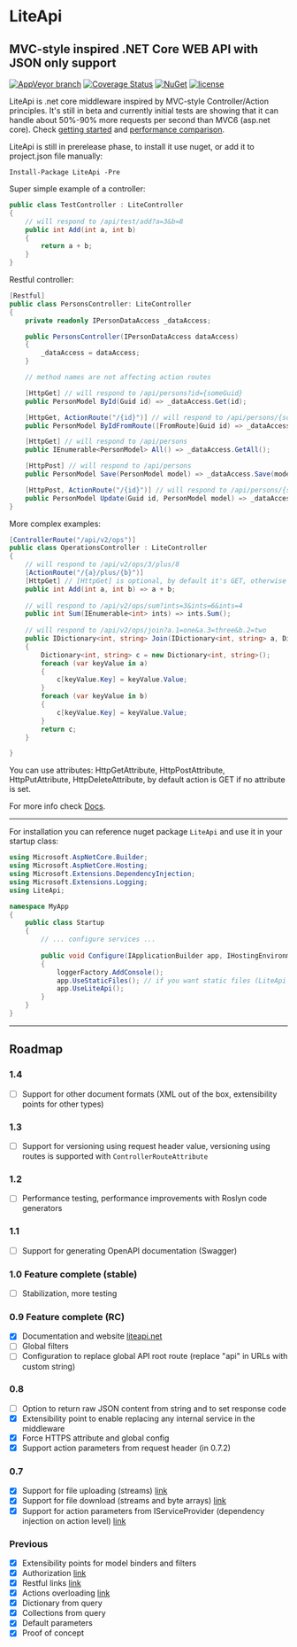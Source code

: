 # LiteApi

## MVC-style inspired .NET Core WEB API with JSON only support

 [![AppVeyor branch](https://img.shields.io/appveyor/ci/stanac/liteapi/master.svg)](https://ci.appveyor.com/project/stanac/liteapi)
 [![Coverage Status](https://img.shields.io/coveralls/stanac/LiteApi/master.svg?maxAge=900)](https://coveralls.io/github/stanac/LiteApi?&branch=master)
 [![NuGet](https://img.shields.io/nuget/v/LiteApi.svg)](https://www.nuget.org/packages/LiteApi)
 [![license](https://img.shields.io/github/license/stanac/liteapi.svg)]()

LiteApi is .net core middleware inspired by MVC-style Controller/Action principles.
It's still in beta and currently initial tests are showing that it can handle about 50%-90%
more requests per second than MVC6 (asp.net core). Check [getting started](http://liteapi.net/getting-started) and [performance comparison](http://liteapi.net/docs/performance).

LiteApi is still in prerelease phase, to install it use nuget, or add it to project.json file manually:

```
Install-Package LiteApi -Pre
```

Super simple example of a controller: 

``` cs
public class TestController : LiteController
{
    // will respond to /api/test/add?a=3&b=8
    public int Add(int a, int b)
    {
        return a + b;
    }
}
``` 

Restful controller:

``` cs
[Restful]
public class PersonsController: LiteController
{
    private readonly IPersonDataAccess _dataAccess;

    public PersonsController(IPersonDataAccess dataAccess)
    {
        _dataAccess = dataAccess;
    }

    // method names are not affecting action routes

    [HttpGet] // will respond to /api/persons?id={someGuid}
    public PersonModel ById(Guid id) => _dataAccess.Get(id);

    [HttpGet, ActionRoute("/{id}")] // will respond to /api/persons/{someGuid}
    public PersonModel ByIdFromRoute([FromRoute]Guid id) => _dataAccess.Get(id);

    [HttpGet] // will respond to /api/persons
    public IEnumerable<PersonModel> All() => _dataAccess.GetAll();

    [HttpPost] // will respond to /api/persons
    public PersonModel Save(PersonModel model) => _dataAccess.Save(model);

    [HttpPost, ActionRoute("/{id}")] // will respond to /api/persons/{someGuid}
    public PersonModel Update(Guid id, PersonModel model) => _dataAccess.Update(id, model);
}
```

More complex examples:

``` cs
[ControllerRoute("/api/v2/ops")]
public class OperationsController : LiteController
{
    // will respond to /api/v2/ops/3/plus/8
    [ActionRoute("/{a}/plus/{b}")]
    [HttpGet] // [HttpGet] is optional, by default it's GET, otherwise you can use [HttpPost], [HttpPut] or [HttpDelete]
    public int Add(int a, int b) => a + b;
    
    // will respond to /api/v2/ops/sum?ints=3&ints=6&ints=4
    public int Sum(IEnumerable<int> ints) => ints.Sum();
    
    // will respond to /api/v2/ops/join?a.1=one&a.3=three&b.2=two
    public IDictionary<int, string> Join(IDictionary<int, string> a, Dictionary<int, string> b)
    {
        Dictionary<int, string> c = new Dictionary<int, string>();
        foreach (var keyValue in a)
        {
            c[keyValue.Key] = keyValue.Value;
        }
        foreach (var keyValue in b)
        {
            c[keyValue.Key] = keyValue.Value;
        }
        return c;
    }

}
```

You can use attributes: HttpGetAttribute, HttpPostAttribute, HttpPutAttribute, 
HttpDeleteAttribute, by default action is GET if no attribute is set.

For more info check [Docs](http://liteapi.net/docs).

---

For installation you can reference nuget package `LiteApi` and use it in your startup class:

``` cs
using Microsoft.AspNetCore.Builder;
using Microsoft.AspNetCore.Hosting;
using Microsoft.Extensions.DependencyInjection;
using Microsoft.Extensions.Logging;
using LiteApi;

namespace MyApp
{
    public class Startup
    {
        // ... configure services ...
        
        public void Configure(IApplicationBuilder app, IHostingEnvironment env, ILoggerFactory loggerFactory)
        {
            loggerFactory.AddConsole();
            app.UseStaticFiles(); // if you want static files (LiteApi does not support static files by itself)
            app.UseLiteApi();
        }
    }
}
```

---

## Roadmap

### 1.4
- [ ] Support for other document formats (XML out of the box, extensibility points for other types)

### 1.3
- [ ] Support for versioning using request header value, versioning using routes is supported with `ControllerRouteAttribute`

### 1.2
- [ ] Performance testing, performance improvements with Roslyn code generators

### 1.1
- [ ] Support for generating OpenAPI documentation (Swagger)

### 1.0 Feature complete (stable)
- [ ] Stabilization, more testing

### 0.9 Feature complete (RC)
- [x] Documentation and website [liteapi.net](http://liteapi.net)
- [ ] Global filters
- [ ] Configuration to replace global API root route (replace "api" in URLs with custom string)

### 0.8
- [ ] Option to return raw JSON content from string and to set response code
- [x] Extensibility point to enable replacing any internal service in the middleware
- [x] Force HTTPS attribute and global config
- [x] Support action parameters from request header (in 0.7.2)

### 0.7
- [x] Support for file uploading (streams) [link](http://liteapi.net/docs/files-upload-and-download)
- [x] Support for file download (streams and byte arrays) [link](http://liteapi.net/docs/files-upload-and-download)
- [x] Support for action parameters from IServiceProvider (dependency injection on action level) [link](http://liteapi.net/docs/parameter-retrieving-from-service-provider)

### Previous
- [x] Extensibility points for model binders and filters
- [x] Authorization [link](http://liteapi.net/docs/authorization)
- [x] Restful links [link](http://liteapi.net/docs/action-matching)
- [x] Actions overloading [link](http://liteapi.net/docs/action-overloading)
- [x] Dictionary from query
- [x] Collections from query
- [x] Default parameters
- [x] Proof of concept

